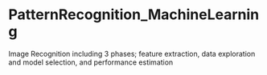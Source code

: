 # PatternRecognition_MachineLearning
Image Recognition including 3 phases; feature extraction, data exploration and model selection, and performance estimation
